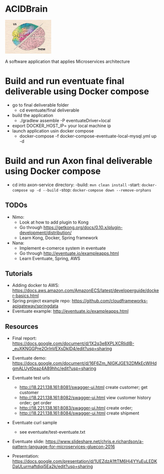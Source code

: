# ACIDBrain

<p style="align: center">
    <img src="assets/README-263fd.png" width=30%></img>
</p>

A software application that applies Microservices architecture

# Build and run eventuate final deliverable using Docker compose
- go to final deliverable folder
    - cd eventuate/final deliverable
- build the application
    - ./gradlew assemble -P eventuateDriver=local
- export DOCKER_HOST_IP= your local machine ip
- launch application usin docker compose
    - docker-compose -f docker-compose-eventuate-local-mysql.yml up -d

# Build and run Axon final deliverable using Docker compose
- cd into axon-service directory:
    -build: `mvn clean install`
    -start: `docker-compose up -d --build`
    -stop: `docker-compose down --remove-orphans`
## TODOs

- Nimo:
    - Look at how to add plugin to Kong
    - Go through https://getkong.org/docs/0.10.x/plugin-development/distribution/
    - Learn Kong, Docker, Spring framework
- Nana:
    - Implement e-comerce system in eventuate
    - Go through http://eventuate.io/exampleapps.html
    - Learn Eventuate, Spring, AWS

## Tutorials

- Adding docker to AWS: https://docs.aws.amazon.com/AmazonECS/latest/developerguide/docker-basics.html
- Spring project example repo: https://github.com/cloudframeworks-apigateway/springdata
- Eventuate example: http://eventuate.io/exampleapps.html

## Resources

- Final report:  https://docs.google.com/document/d/1X2q3e8XPLXCRlidIB-_euXKNGGPre2OrInVEXsDklD4/edit?usp=sharing

- Eventuate demo:
https://docs.google.com/document/d/16F6Zm_NIGKJGE1j2DMkEcWIHdgmALUyt0eaz4A89hhc/edit?usp=sharing

- Eventuate test urls
    - http://18.221.138.161:8081/swagger-ui.html create customer; get customer
    - http://18.221.138.161:8082/swagger-ui.html view customer history order; get order
    - http://18.221.138.161:8083/swagger-ui.html create order;
    - http://18.221.138.161:8084/swagger-ui.html create shipment
- Eventuate curl sample
    - see eventuate/test-eventuate.txt

- Eventuate slide:
https://www.slideshare.net/chris.e.richardson/a-pattern-language-for-microservices-gluecon-2016
- Presentation: https://docs.google.com/presentation/d/1UEZdzA1ftTM6Hj4YYuEuLEDKDaULurmaftdiqi5Ea2k/edit?usp=sharing



